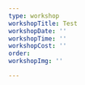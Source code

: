 ```yaml
---
type: workshop
workshopTitle: Test
workshopDate: ''
workshopTime: ''
workshopCost: ''
order: 
workshopImg: ''

---
```

